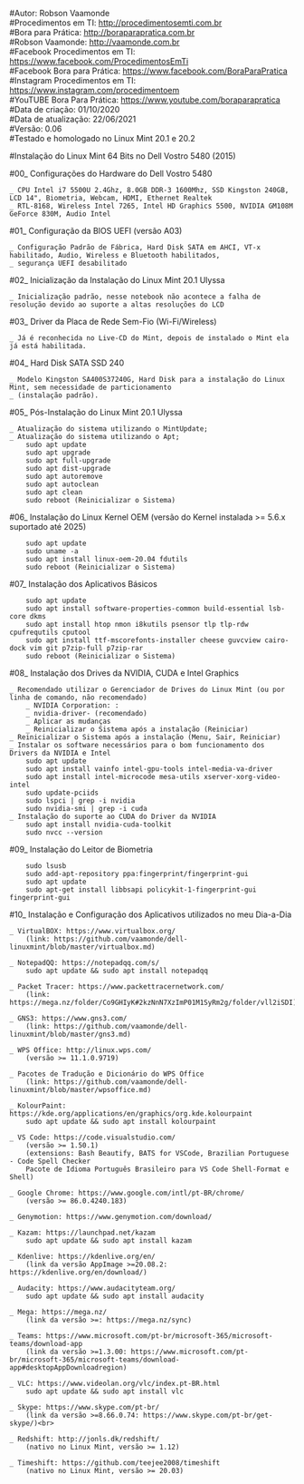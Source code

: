 #Autor: Robson Vaamonde<br>
#Procedimentos em TI: http://procedimentosemti.com.br<br>
#Bora para Prática: http://boraparapratica.com.br<br>
#Robson Vaamonde: http://vaamonde.com.br<br>
#Facebook Procedimentos em TI: https://www.facebook.com/ProcedimentosEmTi<br>
#Facebook Bora para Prática: https://www.facebook.com/BoraParaPratica<br>
#Instagram Procedimentos em TI: https://www.instagram.com/procedimentoem<br>
#YouTUBE Bora Para Prática: https://www.youtube.com/boraparapratica<br>
#Data de criação: 01/10/2020<br>
#Data de atualização: 22/06/2021<br>
#Versão: 0.06<br>
#Testado e homologado no Linux Mint 20.1 e 20.2

#Instalação do Linux Mint 64 Bits no Dell Vostro 5480 (2015)

#00_ Configurações do Hardware do Dell Vostro 5480<br> 

	_ CPU Intel i7 5500U 2.4Ghz, 8.0GB DDR-3 1600Mhz, SSD Kingston 240GB, LCD 14", Biometria, Webcam, HDMI, Ethernet Realtek 
	_ RTL-8168, Wireless Intel 7265, Intel HD Graphics 5500, NVIDIA GM108M GeForce 830M, Audio Intel 

#01_ Configuração da BIOS UEFI (versão A03)<br>

	_ Configuração Padrão de Fábrica, Hard Disk SATA em AHCI, VT-x habilitado, Audio, Wireless e Bluetooth habilitados, 
	_ segurança UEFI desabilitado
	
#02_ Inicialização da Instalação do Linux Mint 20.1 Ulyssa<br>

	_ Inicialização padrão, nesse notebook não acontece a falha de resolução devido ao suporte a altas resoluções do LCD

#03_ Driver da Placa de Rede Sem-Fio (Wi-Fi/Wireless)<br>

	_ Já é reconhecida no Live-CD do Mint, depois de instalado o Mint ela já está habilitada.

#04_ Hard Disk SATA SSD 240<br>

	_ Modelo Kingston SA400S37240G, Hard Disk para a instalação do Linux Mint, sem necessidade de particionamento 
	_ (instalação padrão).
	
#05_ Pós-Instalação do Linux Mint 20.1 Ulyssa<br>

	_ Atualização do sistema utilizando o MintUpdate;
	_ Atualização do sistema utilizando o Apt;
		sudo apt update
		sudo apt upgrade
		sudo apt full-upgrade
		sudo apt dist-upgrade
		sudo apt autoremove
		sudo apt autoclean
		sudo apt clean
		sudo reboot (Reinicializar o Sistema)

#06_ Instalação do Linux Kernel OEM (versão do Kernel instalada >= 5.6.x suportado até 2025)<br>

		sudo apt update
		sudo uname -a
		sudo apt install linux-oem-20.04 fdutils
		sudo reboot (Reinicializar o Sistema)

#07_ Instalação dos Aplicativos Básicos<br>

		sudo apt update
		sudo apt install software-properties-common build-essential lsb-core dkms
		sudo apt install htop nmon i8kutils psensor tlp tlp-rdw cpufrequtils cputool
		sudo apt install ttf-mscorefonts-installer cheese guvcview cairo-dock vim git p7zip-full p7zip-rar
		sudo reboot (Reinicializar o Sistema)

#08_ Instalação dos Drives da NVIDIA, CUDA e Intel Graphics<br>

	_ Recomendado utilizar o Gerenciador de Drives do Linux Mint (ou por linha de comando, não recomendado)
		_ NVIDIA Corporation: : 
		_ nvidia-driver- (recomendado)
		_ Aplicar as mudanças
		_ Reinicializar o Sistema após a instalação (Reiniciar)
	_ Reinicializar o Sistema após a instalação (Menu, Sair, Reiniciar)
	_ Instalar os software necessários para o bom funcionamento dos Drivers da NVIDIA e Intel
		sudo apt update
		sudo apt install vainfo intel-gpu-tools intel-media-va-driver
		sudo apt install intel-microcode mesa-utils xserver-xorg-video-intel
		sudo update-pciids
		sudo lspci | grep -i nvidia
		sudo nvidia-smi | grep -i cuda
	_ Instalação do suporte ao CUDA do Driver da NVIDIA
		sudo apt install nvidia-cuda-toolkit
		sudo nvcc --version

#09_ Instalação do Leitor de Biometria<br>

		sudo lsusb
		sudo add-apt-repository ppa:fingerprint/fingerprint-gui
		sudo apt update
		sudo apt-get install libbsapi policykit-1-fingerprint-gui fingerprint-gui

#10_ Instalação e Configuração dos Aplicativos utilizados no meu Dia-a-Dia<br>

	_ VirtualBOX: https://www.virtualbox.org/
		(link: https://github.com/vaamonde/dell-linuxmint/blob/master/virtualbox.md)

	_ NotepadQQ: https://notepadqq.com/s/
		sudo apt update && sudo apt install notepadqq

	_ Packet Tracer: https://www.packettracernetwork.com/
		(link: https://mega.nz/folder/Co9GHIyK#2kzNnN7XzImP01M1SyRm2g/folder/vll2iSDI)

	_ GNS3: https://www.gns3.com/
		(link: https://github.com/vaamonde/dell-linuxmint/blob/master/gns3.md)

	_ WPS Office: http://linux.wps.com/
		(versão >= 11.1.0.9719)

	_ Pacotes de Tradução e Dicionário do WPS Office
		(link: https://github.com/vaamonde/dell-linuxmint/blob/master/wpsoffice.md)

	_ KolourPaint: https://kde.org/applications/en/graphics/org.kde.kolourpaint
		sudo apt update && sudo apt install kolourpaint

	_ VS Code: https://code.visualstudio.com/
		(versão >= 1.50.1)
		(extensions: Bash Beautify, BATS for VSCode, Brazilian Portuguese - Code Spell Checker 
		Pacote de Idioma Português Brasileiro para VS Code Shell-Format e Shell)

	_ Google Chrome: https://www.google.com/intl/pt-BR/chrome/
		(versão >= 86.0.4240.183)

	_ Genymotion: https://www.genymotion.com/download/

	_ Kazam: https://launchpad.net/kazam
		sudo apt update && sudo apt install kazam

	_ Kdenlive: https://kdenlive.org/en/
		(link da versão AppImage >=20.08.2: https://kdenlive.org/en/download/)

	_ Audacity: https://www.audacityteam.org/
		sudo apt update && sudo apt install audacity

	_ Mega: https://mega.nz/
		(link da versão >=: https://mega.nz/sync)

	_ Teams: https://www.microsoft.com/pt-br/microsoft-365/microsoft-teams/download-app
		(link da versão >=1.3.00: https://www.microsoft.com/pt-br/microsoft-365/microsoft-teams/download-app#desktopAppDownloadregion)

	_ VLC: https://www.videolan.org/vlc/index.pt-BR.html
		sudo apt update && sudo apt install vlc

	_ Skype: https://www.skype.com/pt-br/
		(link da versão >=8.66.0.74: https://www.skype.com/pt-br/get-skype/)<br>

	_ Redshift: http://jonls.dk/redshift/
		(nativo no Linux Mint, versão >= 1.12)

	_ Timeshift: https://github.com/teejee2008/timeshift
		(nativo no Linux Mint, versão >= 20.03)
